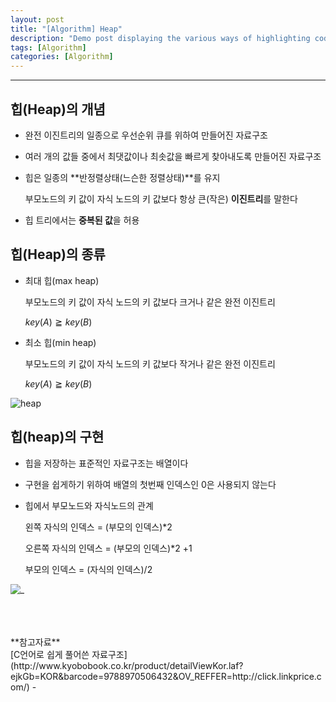 ```yaml
---
layout: post
title: "[Algorithm] Heap"
description: "Demo post displaying the various ways of highlighting code in Markdown."
tags: [Algorithm]
categories: [Algorithm]
---
```


------------------------------------------------------------------------------------------------------------

## 힙(Heap)의 개념

- 완전 이진트리의 일종으로 우선순위 큐를 위하여 만들어진 자료구조
- 여러 개의 값들 중에서 최댓값이나 최솟값을 빠르게 찾아내도록 만들어진 자료구조
- 힙은 일종의 **반정렬상태(느슨한 정렬상태)**를 유지

    부모노드의 키 값이 자식 노드의 키  값보다 항상 큰(작은) **이진트리**를 말한다

- 힙 트리에서는 **중복된 값**을 허용

## 힙(Heap)의 종류

- 최대 힙(max heap)

    부모노드의  키 값이 자식 노드의 키 값보다 크거나 같은 완전 이진트리

    $key(A) \geqq key(B)$

- 최소 힙(min heap)

    부모노드의 키 값이 자식 노드의  키 값보다 작거나 같은 완전 이진트리

    $key(A) \geqq key(B)$

![heap](https://user-images.githubusercontent.com/52437364/104542278-8c928e80-5666-11eb-9d7a-e0fb29fcdb18.png)

## 힙(heap)의 구현

- 힙을 저장하는 표준적인 자료구조는 배열이다
- 구현을 쉽게하기 위하여 배열의 첫번째 인덱스인 0은 사용되지 않는다
- 힙에서 부모노드와 자식노드의 관계

    왼쪽 자식의 인덱스 = (부모의 인덱스)*2

    오른쪽 자식의 인덱스 = (부모의 인덱스)*2 +1

    부모의 인덱스 = (자식의 인덱스)/2

![_](https://user-images.githubusercontent.com/52437364/104542211-6cfb6600-5666-11eb-8766-7d5422444a18.png)


<br/>
<br/>
<br/>
**참고자료**<br/>
[C언어로 쉽게 풀어쓴 자료구조](http://www.kyobobook.co.kr/product/detailViewKor.laf?ejkGb=KOR&barcode=9788970506432&OV_REFFER=http://click.linkprice.com/)
-
